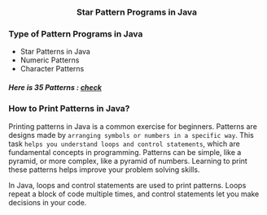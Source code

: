 ### <div style="text-align: center;"> Star Pattern Programs in Java </div>
### <div style="text-align: left;"> Type of Pattern Programs in Java </div>
  * Star Patterns in Java
  * Numeric Patterns
  * Character Patterns

##### Here is 35 Patterns : [check](/35patterns.md)

### <div style="text-align: left;"> How to Print Patterns in Java? </div>
Printing patterns in Java is a common exercise for beginners. Patterns are designs made by `arranging symbols or numbers in a specific way`. This task `helps you understand loops and control statements`, which are fundamental concepts in programming.
Patterns can be simple, like a pyramid, or more complex, like a pyramid of numbers. Learning to print these patterns helps improve your problem solving skills.

In Java, loops and control statements are used to print patterns. Loops repeat a block of code multiple times, and control statements let you make decisions in your code.





